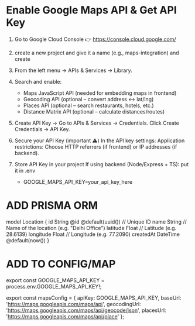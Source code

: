 

# Enable Google Maps API & Get API Key
1. Go to Google Cloud Console 👉 https://console.cloud.google.com/
2. create a new project and give it a name (e.g., maps-integration) and create 
3. From the left menu → APIs & Services → Library.
4. Search and enable:
    * Maps JavaScript API (needed for embedding maps in frontend)
    * Geocoding API (optional – convert address ↔ lat/lng)
    * Places API (optional – search restaurants, hotels, etc.)
    * Distance Matrix API (optional – calculate distances/routes)

5. Create API Key -> Go to APIs & Services → Credentials. Click Create Credentials → API Key.
6. Secure your API Key (important ⚠️) In the API key settings: Application restrictions: Choose HTTP referrers (if frontend) or IP addresses (if backend).
7. Store API Key in your project If using backend (Node/Express + TS): put it in .env
   * GOOGLE_MAPS_API_KEY=your_api_key_here


# ADD PRISMA ORM

model Location {
  id        String   @id @default(uuid()) // Unique ID
  name      String   // Name of the location (e.g. "Delhi Office")
  latitude  Float    // Latitude (e.g. 28.6139)
  longitude Float    // Longitude (e.g. 77.2090)
  createdAt DateTime @default(now())
}


# ADD TO CONFIG/MAP

export const GOOGLE_MAPS_API_KEY = process.env.GOOGLE_MAPS_API_KEY!;

export const mapsConfig = {
    apiKey: GOOGLE_MAPS_API_KEY,
    baseUrl: 'https://maps.googleapis.com/maps/api',
    geocodingUrl: 'https://maps.googleapis.com/maps/api/geocode/json',
    placesUrl: 'https://maps.googleapis.com/maps/api/place'
};
